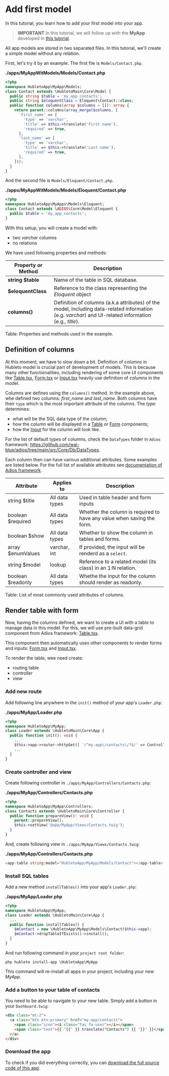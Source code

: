 # Add first model

In this tutorial, you learn how to add your first model into your app.

> **IMPORTANT** In this tutorial, we will follow up with the **MyApp** developed in [this tutorial](../create-first-app).

All app models are stored in two separated files. In this tutorial, we'll create a simple model without any relation.


First, let's try it by an example. The first file is `Models/Contact.php`.

**./apps/MyAppWitModels/Models/Contact.php**
```php
<?php
namespace HubletoApp\MyApp\Models;
class Contact extends \HubletoMain\Core\Model {
  public string $table = 'my_app_contacts';
  public string $eloquentClass = Eloquent\Contact::class;
  public function columns(array $columns = []): array {
    return parent::columns(array_merge($columns, [
      'first_name' => [
        'type' => 'varchar',
        'title' => $this->translate('First name'),
        'required' => true,
      ],
      'last_name' => [
        'type' => 'varchar',
        'title' => $this->translate('Last name'),
        'required' => true,
      ],
    ]));
  }
}
```

And the second file is `Models/Eloquent/Contact.php`.

**./apps/MyAppWitModels/Models/Eloquent/Contact.php**
```php
<?php
namespace HubletoApp\MyApps\Models\Eloquent;
class Contact extends \ADIOS\Core\Model\Eloquent {
  public $table = 'my_app_contacts';
}
```

With this setup, you will create a model with:

  * two *varchar* columns 
  * no relations

We have used following properties and methods:

| Property or Method | Description                                                                                                                           |
| ------------------ | ------------------------------------------------------------------------------------------------------------------------------------- |
| **string $table**  | Name of the table in SQL database.                                                                                                    |
| **$eloquentClass** | Reference to the class representing the *Eloquent* object                                                                             |
| **columns()**      | Definition of *columns* (a.k.a attributes) of the model, including data-related information (e.g. *varchar*) and UI-related information (e.g., *title*). |

Table: Properties and methods used in the example.

## Definition of columns

At this moment, we have to slow down a bit. Definition of *columns* in Hubleto model is crucial part of development of models. This is because many other functionalities, including rendering of some core UI components like [Table.tsx](https://github.com/wai-blue/adios/blob/main/src/Components/Table.tsx), [Form.tsx](https://github.com/wai-blue/adios/blob/main/src/Components/Form.tsx) or [Input.tsx](https://github.com/wai-blue/adios/blob/main/src/Components/Input.tsx) heavily use definition of *columns* in the model.

Columns are defines using the `columns()` method. In the example above, whe defined two columns: *first_name* and *last_name*. Both columns have their `type` which is the most important attribute of the columns. The *type* determines:

  * what will be the SQL data type of the column;
  * how the column will be displayed in a [Table](https://github.com/wai-blue/adios/blob/main/src/Components/Table.tsx) or [Form](https://github.com/wai-blue/adios/blob/main/src/Components/Form.tsx) components;
  * how the [Input](https://github.com/wai-blue/adios/blob/main/src/Components/Input.tsx) for the column will look like.

For the list of default types of columns, check the `DataTypes` folder in `Adios` framework: https://github.com/wai-blue/adios/tree/main/src/Core/Db/DataTypes.

Each column then can have various additional attributes. Some examples are listed below. For the full list of available attributes see [documentation of Adios framework](https://github.com/wai-blue/adios/tree/main/docs/pages).

| Attribute         | Applies to     | Description                                                            |
| ----------------- | -------------- | ---------------------------------------------------------------------- |
| string $title     | All data types | Used in table header and form inputs                                   |
| boolean $required | All data types | Whether the column is required to have any value when saving the form. |
| boolean $show     | All data types | Whether to show the column in tables and forms.                        |
| array $enumValues | varchar, int   | If provided, the input will be renderd as a `select`.                  |
| string $model     | lookup         | Reference to a related model (its class) in an 1:N relation.           |
| boolean $readonly | All data types | Whethe the input for the column should render as readonly.             |

Table: List of most commonly used attributes of columns.

## Render table with form

Now, having the columns defined, we want to create a UI with a table to manage data in this model. For this, we will use pre-built data-grid component from Adios framework: [Table.tsx](https://github.com/wai-blue/adios/blob/main/src/Components/Table.tsx).

This component then automatically uses other components to render forms and inputs: [Form.tsx](https://github.com/wai-blue/adios/blob/main/src/Components/Form.tsx) and [Input.tsx](https://github.com/wai-blue/adios/blob/main/src/Components/Input.tsx).

To render the table, wee need create:

  * routing table
  * controller
  * view

### Add new route

Add following line anywhere in the `init()` method of your app's `Loader.php`:

**./apps/MyApp/Loader.php**
```php
<?php
namespace HubletoApp\MyApp;
class Loader extends \HubletoMain\Core\App {
  public function init(): void {
    ...
    $this->app->router->httpGet([ '/^my-app\/contacts\/?$/' => Controllers\Contacts::class ]);
    ...
  }
}
```

### Create controller and view

Create following controller in `./apps/MyApp/Controllers/Contacts.php`:

**./apps/MyApp/Controllers/Contacts.php**
```php
<?php
namespace HubletoApp\MyApp\Controllers;
class Contacts extends \HubletoMain\Core\Controller {
  public function prepareView(): void {
    parent::prepareView();
    $this->setView('@app/MyApp/Views/Contacts.twig');
  }
}
```

And, create following view in `./apps/MyApp/Views/Contacts.twig`:

**./apps/MyApp/Controllers/Contacts.php**
```php
<app-table string:model="HubletoApp/MyApp/Models/Contact"></app-table>
```

### Install SQL tables

Add a new method `installTables()` into your app's `Loader.php`:

**./apps/MyApp/Loader.php**
```php
<?php
namespace HubletoApp\MyApp;
class Loader extends \HubletoMain\Core\App {
  ...
  public function installTables() {
    $mContact = new \HubletoApp\MyApp\Models\Contact($this->app);
    $mContact->dropTableIfExists()->install();
  }
}
```

And run following command in your `project root folder`:

```
php hubleto install-app \HubletoApp\MyApp
```

This command will re-install all apps in your project, including your new *MyApp*.

### Add a button to your table of contacts

You need to be able to navigate to your new table. Simply add a button in your `Dashboard.twig`:

```html
<div class="mt-2">
  <a class="btn btn-primary" href="my-app/contacts">
    <span class="icon"><i class="fas fa-user"></i></span>
    <span class="text">{{ '{{' }} translate("Contacts") {{ '}}' }}</span>
  </a>
</div>
```

### Download the app

To check if you did everything correctly, you can [download the full source code of this app](../downloads/MyApp.zip).
